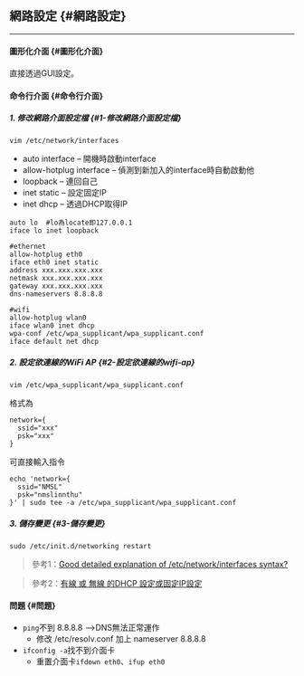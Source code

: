 ## 網路設定 {#網路設定}

---

#### 圖形化介面 {#圖形化介面}

直接透過GUI設定。

#### 命令行介面 {#命令行介面}

##### 1. 修改網路介面設定檔 {#1-修改網路介面設定檔}

```
vim /etc/network/interfaces
```

* auto interface – 開機時啟動interface
* allow-hotplug interface – 偵測到新加入的interface時自動啟動他
* loopback – 連回自己
* inet static – 設定固定IP
* inet dhcp – 透過DHCP取得IP

```
auto lo  #lo為locate即127.0.0.1
iface lo inet loopback

#ethernet
allow-hotplug eth0
iface eth0 inet static
address xxx.xxx.xxx.xxx
netmask xxx.xxx.xxx.xxx
gateway xxx.xxx.xxx.xxx
dns-nameservers 8.8.8.8

#wifi
allow-hotplug wlan0
iface wlan0 inet dhcp
wpa-conf /etc/wpa_supplicant/wpa_supplicant.conf
iface default net dhcp
```

##### 2. 設定欲連線的WiFi AP {#2-設定欲連線的wifi-ap}

```
vim /etc/wpa_supplicant/wpa_supplicant.conf
```

格式為

```
network={
  ssid="xxx"
  psk="xxx"
}
```

可直接輸入指令

```
echo 'network={
  ssid="NMSL"
  psk="nmslinnthu"
}' | sudo tee -a /etc/wpa_supplicant/wpa_supplicant.conf
```

##### 3. 儲存變更 {#3-儲存變更}

`sudo /etc/init.d/networking restart`

> 參考1：[Good detailed explanation of /etc/network/interfaces syntax?](https://unix.stackexchange.com/questions/128439/good-detailed-explanation-of-etc-network-interfaces-syntax)

> 參考2：[有線 或 無線 的DHCP 設定或固定IP設定](https://sites.google.com/site/raspberypishare0918/home/di-yi-ci-qi-dong/1-6-you-xian-huo-wu-xian-dedhcp)

#### 問題 {#問題}

* `ping`不到 8.8.8.8 —&gt;DNS無法正常運作
  * 修改 /etc/resolv.conf 加上 nameserver 8.8.8.8
* `ifconfig -a`找不到介面卡
  * 重置介面卡`ifdown eth0`、`ifup eth0`



